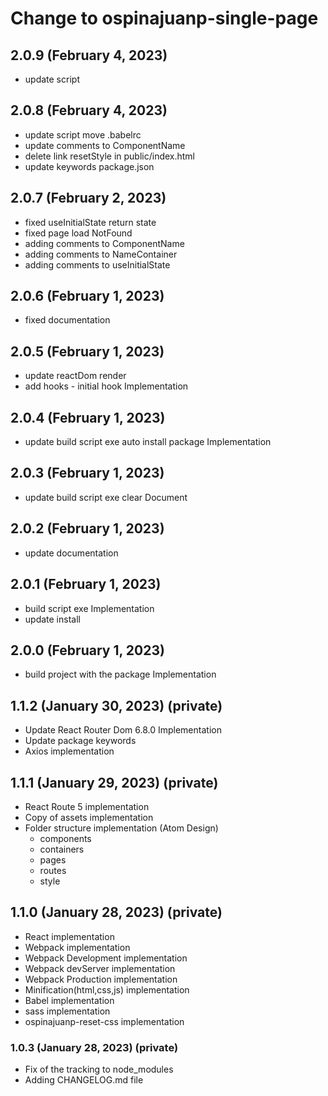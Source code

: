 # Change to ospinajuanp-single-page

## 2.0.9 (February 4, 2023)
* update script 

## 2.0.8 (February 4, 2023)
* update script move .babelrc
* update comments to ComponentName
* delete link resetStyle in public/index.html
* update keywords package.json

## 2.0.7 (February 2, 2023)
* fixed useInitialState return state
* fixed page load NotFound 
* adding comments to ComponentName
* adding comments to NameContainer
* adding comments to useInitialState

## 2.0.6 (February 1, 2023)
* fixed documentation

## 2.0.5 (February 1, 2023)
* update reactDom render
* add hooks - initial hook Implementation

## 2.0.4 (February 1, 2023)
* update build script exe auto install package Implementation

## 2.0.3 (February 1, 2023)
* update build script exe clear Document

## 2.0.2 (February 1, 2023)
* update documentation

## 2.0.1 (February 1, 2023)
* build script exe Implementation
* update install

## 2.0.0 (February 1, 2023)
* build project with the package Implementation

## 1.1.2 (January 30, 2023) (private)
* Update React Router Dom 6.8.0 Implementation
* Update package keywords
* Axios implementation

## 1.1.1 (January 29, 2023) (private)
* React Route 5 implementation
* Copy of assets implementation
* Folder structure implementation (Atom Design)
    - components 
    - containers 
    - pages 
    - routes
    - style

## 1.1.0 (January 28, 2023) (private)
* React implementation
* Webpack implementation
* Webpack Development implementation
* Webpack devServer implementation
* Webpack Production implementation
* Minification(html,css,js) implementation
* Babel implementation
* sass implementation
* ospinajuanp-reset-css implementation

### 1.0.3 (January 28, 2023) (private)
* Fix of the tracking to node_modules
* Adding CHANGELOG.md file